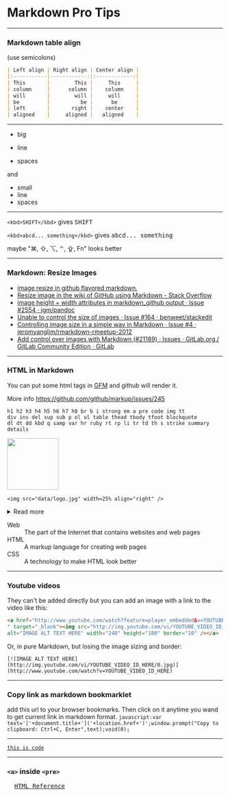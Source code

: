 # Markdown Pro Tips
---
### Markdown table align
(use semicolons)
```md
| Left align | Right align | Center align |
|:-----------|------------:|:------------:|
| This       |        This |     This     |
| column     |      column |    column    |
| will       |        will |     will     |
| be         |          be |      be      |
| left       |       right |    center    |
| aligned    |     aligned |   aligned    |
```

---

* big

* line

* spaces

and

* small
* line
* spaces

---

`<kbd>SHIFT</kbd>` gives <kbd>SHIFT</kbd>

`<kbd>abcd... something</kbd>` gives <kbd>abcd... something</kbd>

maybe "⌘, ⇧, ⌥, ⌃, ⇪, Fn" looks better

---

### Markdown: Resize Images
* [image resize in github flavored markdown.](https://gist.github.com/uupaa/f77d2bcf4dc7a294d109)
* [Resize image in the wiki of GitHub using Markdown - Stack Overflow](http://stackoverflow.com/questions/24383700/resize-image-in-the-wiki-of-github-using-markdown)
* [image height + width attributes in markdown_github output · Issue #2554 · jgm/pandoc](https://github.com/jgm/pandoc/issues/2554)
* [Unable to control the size of images · Issue #164 · benweet/stackedit](https://github.com/benweet/stackedit/issues/164)
* [Controlling image size in a simple way in Markdown · Issue #4 · jeromyanglim/rmarkdown-rmeetup-2012](https://github.com/jeromyanglim/rmarkdown-rmeetup-2012/issues/4)
* [Add control over images with Markdown (#21189) · Issues · GitLab.org / GitLab Community Edition · GitLab](https://gitlab.com/gitlab-org/gitlab-ce/issues/21189)

---

### HTML in Markdown
You can put some html tags in [GFM](https://guides.github.com/features/mastering-markdown/#GitHub-flavored-markdown) and github will render it.

More info https://github.com/github/markup/issues/245

```
h1 h2 h3 h4 h5 h6 h7 h8 br b i strong em a pre code img tt
div ins del sup sub p ol ul table thead tbody tfoot blockquote
dl dt dd kbd q samp var hr ruby rt rp li tr td th s strike summary details
```

<img height="120" width="120" src="http://htmlreference.io/images/boat.jpg">

`<img src="data/logo.jpg" width=25% align="right" />`

<details>
  <summary>Read more</summary>
  <p>Lorem ipsum dolor sit amet, consectetur adipiscing elit. Donec viverra nec nulla vitae mollis.</p>
</details>

<dl>
  <dt>Web</dt>
  <dd>The part of the Internet that contains websites and web pages</dd>
  <dt>HTML</dt>
  <dd>A markup language for creating web pages</dd>
  <dt>CSS</dt>
  <dd>A technology to make HTML look better</dd>
</dl>

---

### Youtube videos

They can't be added directly but you can add an image with a link to the video like this:

```html
<a href="http://www.youtube.com/watch?feature=player_embedded&v=YOUTUBE_VIDEO_ID_HERE
" target="_blank"><img src="http://img.youtube.com/vi/YOUTUBE_VIDEO_ID_HERE/0.jpg" 
alt="IMAGE ALT TEXT HERE" width="240" height="180" border="10" /></a>
```

Or, in pure Markdown, but losing the image sizing and border:

```
[![IMAGE ALT TEXT HERE](http://img.youtube.com/vi/YOUTUBE_VIDEO_ID_HERE/0.jpg)](http://www.youtube.com/watch?v=YOUTUBE_VIDEO_ID_HERE)
```

---

### Copy link as markdown bookmarklet
add this url to your browser bookmarks. Then click on it anytime you wand to get current link in markdown format.
`javascript:var text='['+document.title+']('+location.href+')';window.prompt("Copy to clipboard: Ctrl+C, Enter",text);void(0);`

---

[`this is code`](https://this_is_url/)

---

### `<a>` inside `<pre>`
<pre>
  <a href="http://htmlreference.io">HTML Reference</a>
</pre>
